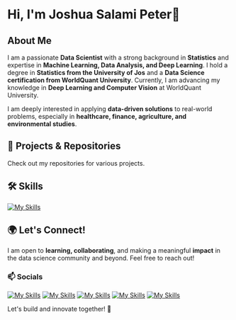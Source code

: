 # Hi, I'm Joshua Salami Peter👋

## About Me
I am a passionate **Data Scientist** with a strong background in **Statistics** and expertise in **Machine Learning, Data Analysis, and Deep Learning**. I hold a degree in **Statistics from the University of Jos** and a **Data Science certification from WorldQuant University**. Currently, I am advancing my knowledge in **Deep Learning and Computer Vision** at WorldQuant University.

I am deeply interested in applying **data-driven solutions** to real-world problems, especially in **healthcare, finance, agriculture, and environmental studies**. 

## 📂 Projects & Repositories
Check out my repositories for various projects.

## 🛠 Skills 
[![My Skills](https://skillicons.dev/icons?i=py,r,anaconda,sklearn,pytorch,mongodb,mysql,vscode)](https://skillicons.dev)

## 🌍 Let's Connect!
I am open to **learning, collaborating**, and making a meaningful **impact** in the data science community and beyond. Feel free to reach out!
### 📫 Socials
[![My Skills](https://skillicons.dev/icons?i=linkedin)](https://linkedin.com/in/jsalamipeter) [![My Skills](https://skillicons.dev/icons?i=twitter)](https://x.com/jsalamipeter) [![My Skills](https://skillicons.dev/icons?i=github)](https://github.com/joshuasalamipeter) [![My Skills](https://skillicons.dev/icons?i=instagram)](https://instagram.com/jsalamipeter/) [![My Skills](https://skillicons.dev/icons?i=gmail)](jsalamipeter@gmail.com)

Let's build and innovate together! 🚀
